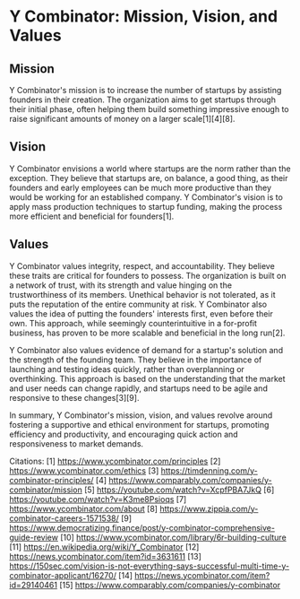 # Y Combinator: Mission, Vision, and Values

## Mission

Y Combinator's mission is to increase the number of startups by assisting founders in their creation. The organization aims to get startups through their initial phase, often helping them build something impressive enough to raise significant amounts of money on a larger scale[1][4][8].

## Vision

Y Combinator envisions a world where startups are the norm rather than the exception. They believe that startups are, on balance, a good thing, as their founders and early employees can be much more productive than they would be working for an established company. Y Combinator's vision is to apply mass production techniques to startup funding, making the process more efficient and beneficial for founders[1].

## Values

Y Combinator values integrity, respect, and accountability. They believe these traits are critical for founders to possess. The organization is built on a network of trust, with its strength and value hinging on the trustworthiness of its members. Unethical behavior is not tolerated, as it puts the reputation of the entire community at risk. Y Combinator also values the idea of putting the founders' interests first, even before their own. This approach, while seemingly counterintuitive in a for-profit business, has proven to be more scalable and beneficial in the long run[2].

Y Combinator also values evidence of demand for a startup's solution and the strength of the founding team. They believe in the importance of launching and testing ideas quickly, rather than overplanning or overthinking. This approach is based on the understanding that the market and user needs can change rapidly, and startups need to be agile and responsive to these changes[3][9].

In summary, Y Combinator's mission, vision, and values revolve around fostering a supportive and ethical environment for startups, promoting efficiency and productivity, and encouraging quick action and responsiveness to market demands.

Citations:
[1] https://www.ycombinator.com/principles
[2] https://www.ycombinator.com/ethics
[3] https://timdenning.com/y-combinator-principles/
[4] https://www.comparably.com/companies/y-combinator/mission
[5] https://youtube.com/watch?v=XcpfPBA7JkQ
[6] https://youtube.com/watch?v=K3me8Psioqs
[7] https://www.ycombinator.com/about
[8] https://www.zippia.com/y-combinator-careers-1571538/
[9] https://www.democratizing.finance/post/y-combinator-comprehensive-guide-review
[10] https://www.ycombinator.com/library/6r-building-culture
[11] https://en.wikipedia.org/wiki/Y_Combinator
[12] https://news.ycombinator.com/item?id=3631611
[13] https://150sec.com/vision-is-not-everything-says-successful-multi-time-y-combinator-applicant/16270/
[14] https://news.ycombinator.com/item?id=29140461
[15] https://www.comparably.com/companies/y-combinator